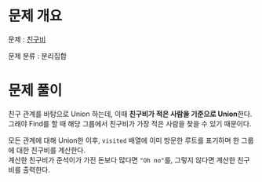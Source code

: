 # 문제 개요

문제 : [친구비](https://www.acmicpc.net/problem/16562)

문제 분류 : 분리집합

# 문제 풀이

친구 관계를 바탕으로 Union 하는데, 이때 **친구비가 적은 사람을 기준으로 Union**한다.  
그래야 Find를 할 때 해당 그룹에서 친구비가 가장 적은 사람을 찾을 수 있기 때문이다.

모든 관계에 대해 Union한 이후, `visited` 배열에 이미 방문한 루트를 표기하며 한 그룹에 대한 친구비를 계산한다.  
계산한 친구비가 준석이가 가진 돈보다 많다면 `"Oh no"`를, 그렇지 않다면 계산한 친구비를 출력한다.
